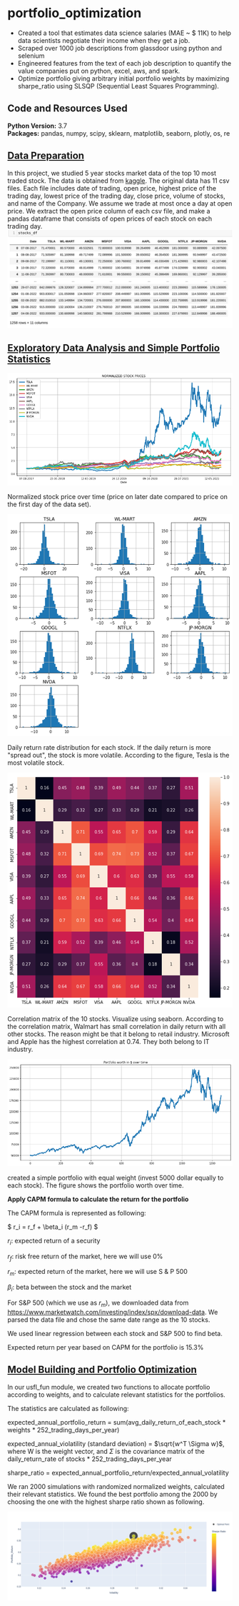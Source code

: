 # portfolio_optimization
* Created a tool that estimates data science salaries (MAE ~ $ 11K) to help data scientists negotiate their income when they get a job.
* Scraped over 1000 job descriptions from glassdoor using python and selenium
* Engineered features from the text of each job description to quantify the value companies put on python, excel, aws, and spark. 
* Optimize portfolio giving arbitrary initial portfolio weights by maximizing sharpe_ratio using SLSQP (Sequential Least Squares Programming). 

## Code and Resources Used 
**Python Version:** 3.7  
**Packages:** pandas, numpy, scipy, sklearn, matplotlib, seaborn, plotly, os, re

## [Data Preparation](https://github.com/XYU1204/portfolio_optimization/blob/main/data_cleaning_processing.ipynb) 
In this project, we studied 5 year stocks market data of the top 10 most traded stock. The data is obtained from [kaggle](https://www.kaggle.com/datasets/mdwaquarazam/stock-price-history-top-10-companies). The original data has 11 csv files. Each file includes date of trading,	open price, highest price of the trading day,	lowest price of the trading day, close price,	volume of stocks, and name of the Company. We assume we trade at most once a day at open price. We extract the open price column of each csv file, and make a pandas dataframe that consists of open prices of each stock on each trading day.
![alt text](https://github.com/XYU1204/portfolio_optimization/blob/main/stocks_df.png)

## [Exploratory Data Analysis and Simple Portfolio Statistics](https://github.com/XYU1204/portfolio_optimization/blob/main/EDA_and_simple_portfolio_allocation.ipynb)

![alt text](https://github.com/XYU1204/portfolio_optimization/blob/main/all_stocks_normalized.png "Normalized stock price over time")

Normalized stock price over time (price on later date compared to price on the first day of the data set).


![alt text](https://github.com/XYU1204/portfolio_optimization/blob/main/daily_return_frequency.png "daily return distribution")

Daily return rate distribution for each stock. If the daily return is more "spread out", the stock is more volatile. According to the figure, Tesla is the most volatile stock.


![alt text](https://github.com/XYU1204/portfolio_optimization/blob/main/correlation_matrix.png "correlation matrix")

Correlation matrix of the 10 stocks. Visualize using seaborn. According to the correlation matrix, Walmart has small correlation in daily return with all other stocks. The reason might be that it belong to retail industry. Microsoft and Apple has the highest correlation at 0.74. They both belong to IT industry.

![alt text](https://github.com/XYU1204/portfolio_optimization/blob/main/portfolio_worth_over_time.png "Simple portfolio with equal weights")

created a simple portfolio with equal weight (invest 5000 dollar equally to each stock). The figure shows the portfolio worth over time.


**Apply CAPM formula to calculate the return for the portfolio**  

 The CAPM formula is represented as following:

 $ r_i = r_f + \beta_i (r_m -r_f) $
 
 $r_i$: expected return of a security
 
 $r_f$: risk free return of the market, here we will use 0%
 
 $r_m$: expected return of the market, here we will use S & P 500
 
 $\beta_i$: beta between the stock and the market
 
For S&P 500 (which we use as $r_m$), we downloaded data from https://www.marketwatch.com/investing/index/spx/download-data. We parsed the data file and chose the same date range as the 10 stocks.

We used linear regression between each stock and S&P 500 to find beta. 

Expected return per year based on CAPM for the portfolio is 15.3%

## [Model Building and Portfolio Optimization](https://github.com/XYU1204/portfolio_optimization/blob/main/portfolio_optimization.ipynb)

In our usfl_fun module, we created two functions to allocate portfolio according to weights, and to calculate relevant statistics for the portfolios.

The statistics are calculated as following:

expected_annual_portfolio_return = sum(avg_daily_return_of_each_stock * weights * 252_trading_days_per_year)

expected_annual_violatility (standard deviation) = $\sqrt{w^T \Sigma w}$, where W is the weight vector, and $\Sigma$ is the covariance matrix of the daily_return_rate of stocks * 252_trading_days_per_year

sharpe_ratio = expected_annual_portfolio_return/expected_annual_volatility

We ran 2000 simulations with randomized normalized weights, calculated their relevant statistics. We found the best portfolio among the 2000 by choosing the one with the highest sharpe ratio shown as following.

![alt text](https://github.com/XYU1204/portfolio_optimization/blob/main/newplot.png "best sharpe ratio")







